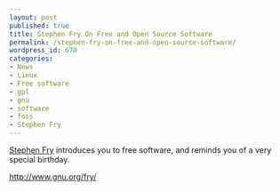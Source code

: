 ```yaml
---
layout: post
published: true
title: Stephen Fry On Free and Open Source Software
permalink: /stephen-fry-on-free-and-open-source-software/
wordpress_id: 670
categories:
- News
- Linux
- Free software
- gpl
- gnu
- software
- foss
- Stephen Fry
---
```



<a href="http://en.wikipedia.org/wiki/Stephen_Fry">Stephen Fry</a> introduces you to free software, and reminds you of a very special birthday.


<a href="http://www.gnu.org/fry/">http://www.gnu.org/fry/</a>
